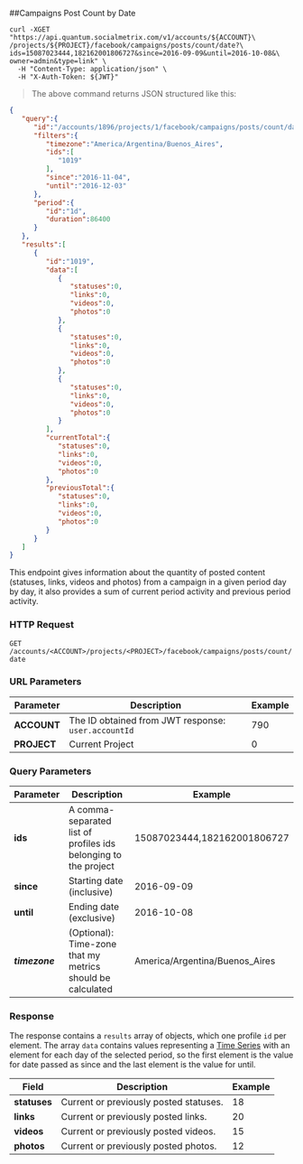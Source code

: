 ##Campaigns Post Count by Date
```shell
curl -XGET "https://api.quantum.socialmetrix.com/v1/accounts/${ACCOUNT}\
/projects/${PROJECT}/facebook/campaigns/posts/count/date?\
ids=15087023444,182162001806727&since=2016-09-09&until=2016-10-08&\
owner=admin&type=link" \
  -H "Content-Type: application/json" \
  -H "X-Auth-Token: ${JWT}"
```

> The above command returns JSON structured like this:

```json
{  
   "query":{  
      "id":"/accounts/1896/projects/1/facebook/campaigns/posts/count/date",
      "filters":{  
         "timezone":"America/Argentina/Buenos_Aires",
         "ids":[  
            "1019"
         ],
         "since":"2016-11-04",
         "until":"2016-12-03"
      },
      "period":{  
         "id":"1d",
         "duration":86400
      }
   },
   "results":[  
      {  
         "id":"1019",
         "data":[  
            {  
               "statuses":0,
               "links":0,
               "videos":0,
               "photos":0
            },
            {  
               "statuses":0,
               "links":0,
               "videos":0,
               "photos":0
            },
            {  
               "statuses":0,
               "links":0,
               "videos":0,
               "photos":0
            }
         ],
         "currentTotal":{  
            "statuses":0,
            "links":0,
            "videos":0,
            "photos":0
         },
         "previousTotal":{  
            "statuses":0,
            "links":0,
            "videos":0,
            "photos":0
         }
      }
   ]
}
```

This endpoint gives information about the quantity of posted content (statuses, links, videos and photos) from a campaign in a given period day by day, it also provides a sum of current period activity and previous period activity. 

### HTTP Request

`GET /accounts/<ACCOUNT>/projects/<PROJECT>/facebook/campaigns/posts/count/date`

### URL Parameters

Parameter | Description | Example
--------- | ----------- | -----------
**ACCOUNT** | The ID obtained from JWT response: `user.accountId` | 790
**PROJECT** | Current Project | 0

### Query Parameters

Parameter | Description | Example
--------- | ----------- | -----------
**ids** | A comma-separated list of profiles ids belonging to the project | 15087023444,182162001806727
**since** | Starting date (inclusive) | 2016-09-09
**until** | Ending date (exclusive) | 2016-10-08
***timezone*** | (Optional): Time-zone that my metrics should be calculated | America/Argentina/Buenos_Aires

### Response

The response contains a `results` array of objects, which one profile `id` per element. The array `data` contains values representing a [Time Series](https://en.wikipedia.org/wiki/Time_series) with an element for each day of the selected period, so the first element is the value for date passed as since and the last element is the value for until.

Field | Description | Example
--------- | ----------- | -----------
**statuses** | Current or previously posted statuses. | 18
**links** | Current or previously posted links. | 20
**videos** | Current or previously posted videos. | 15
**photos** | Current or previously posted photos. | 12
